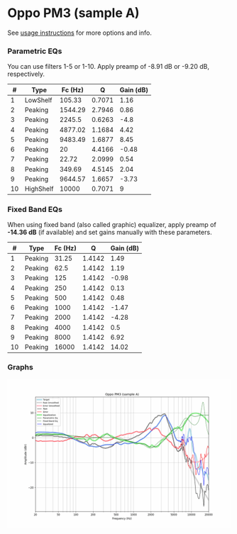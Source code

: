 # Oppo PM3 (sample A)
See [usage instructions](https://github.com/jaakkopasanen/AutoEq#usage) for more options and info.

### Parametric EQs
You can use filters 1-5 or 1-10. Apply preamp of -8.91 dB or -9.20 dB, respectively.

|   # | Type      |   Fc (Hz) |      Q |   Gain (dB) |
|-----|-----------|-----------|--------|-------------|
|   1 | LowShelf  |    105.33 | 0.7071 |        1.16 |
|   2 | Peaking   |   1544.29 | 2.7946 |        0.86 |
|   3 | Peaking   |   2245.5  | 0.6263 |       -4.8  |
|   4 | Peaking   |   4877.02 | 1.1684 |        4.42 |
|   5 | Peaking   |   9483.49 | 1.6877 |        8.45 |
|   6 | Peaking   |     20    | 4.4166 |       -0.48 |
|   7 | Peaking   |     22.72 | 2.0999 |        0.54 |
|   8 | Peaking   |    349.69 | 4.5145 |        2.04 |
|   9 | Peaking   |   9644.57 | 1.6657 |       -3.73 |
|  10 | HighShelf |  10000    | 0.7071 |        9    |

### Fixed Band EQs
When using fixed band (also called graphic) equalizer, apply preamp of **-14.36 dB** (if available) and set gains manually with these parameters.

|   # | Type    |   Fc (Hz) |      Q |   Gain (dB) |
|-----|---------|-----------|--------|-------------|
|   1 | Peaking |     31.25 | 1.4142 |        1.49 |
|   2 | Peaking |     62.5  | 1.4142 |        1.19 |
|   3 | Peaking |    125    | 1.4142 |       -0.98 |
|   4 | Peaking |    250    | 1.4142 |        0.13 |
|   5 | Peaking |    500    | 1.4142 |        0.48 |
|   6 | Peaking |   1000    | 1.4142 |       -1.47 |
|   7 | Peaking |   2000    | 1.4142 |       -4.28 |
|   8 | Peaking |   4000    | 1.4142 |        0.5  |
|   9 | Peaking |   8000    | 1.4142 |        6.92 |
|  10 | Peaking |  16000    | 1.4142 |       14.02 |

### Graphs
![](./Oppo%20PM3%20(sample%20A).png)
